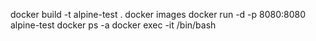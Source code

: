 docker build -t alpine-test .
docker images
docker run -d -p 8080:8080 alpine-test
docker ps -a
docker exec -it <containerID> /bin/bash